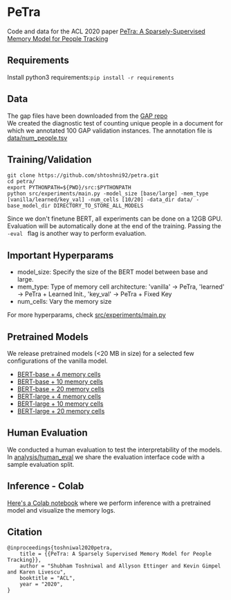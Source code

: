 # PeTra
Code and data for the ACL 2020 paper [PeTra: A Sparsely-Supervised Memory Model for People Tracking](https://www.aclweb.org/anthology/2020.acl-main.481.pdf)

## Requirements
Install python3 requirements:`pip install -r requirements`

## Data
The gap files have been downloaded from the [GAP repo](https://github.com/google-research-datasets/gap-coreference)<br/>
We created the diagnostic test of counting unique people in a document for which we annotated 100 GAP validation instances. The annotation file is [data/num_people.tsv](https://github.com/shtoshni92/petra/blob/master/data/num_people.tsv)

## Training/Validation
```
git clone https://github.com/shtoshni92/petra.git
cd petra/
export PYTHONPATH=${PWD}/src:$PYTHONPATH
python src/experiments/main.py -model_size [base/large] -mem_type [vanilla/learned/key_val] -num_cells [10/20] -data_dir data/ -base_model_dir DIRECTORY_TO_STORE_ALL_MODELS
```
Since we don't finetune BERT, all experiments can be done on a 12GB GPU. <br/>
Evaluation will be automatically done at the end of the training. Passing the `-eval ` flag is another way to perform evaluation.

## Important Hyperparams
* model_size: Specify the size of the BERT model between base and large.
* mem_type: Type of memory cell architecture: 'vanilla' -> PeTra, 'learned' -> PeTra + Learned Init., 'key_val' -> PeTra + Fixed Key
* num_cells: Vary the memory size

For more hyperparams, check [src/experiments/main.py](https://github.com/shtoshni92/petra/blob/master/src/experiments/main.py)

## Pretrained Models
We release pretrained models (<20 MB in size) for a selected few configurations of the vanilla model. 
* [BERT-base + 4 memory cells](https://ttic.uchicago.edu/~shtoshni/coref/petra_pretrained_models/vanilla_base_4.pth)
* [BERT-base + 10 memory cells](https://ttic.uchicago.edu/~shtoshni/coref/petra_pretrained_models/vanilla_base_10.pth)
* [BERT-base + 20 memory cells](https://ttic.uchicago.edu/~shtoshni/coref/petra_pretrained_models/vanilla_base_20.pth)
* [BERT-large + 4 memory cells](https://ttic.uchicago.edu/~shtoshni/coref/petra_pretrained_models/vanilla_large_4.pth)
* [BERT-large + 10 memory cells](https://ttic.uchicago.edu/~shtoshni/coref/petra_pretrained_models/vanilla_large_10.pth)
* [BERT-large + 20 memory cells](https://ttic.uchicago.edu/~shtoshni/coref/petra_pretrained_models/vanilla_large_20.pth)


## Human Evaluation
We conducted a human evaluation to test the interpretability of the models. <br/>
In [analysis/human_eval](https://github.com/shtoshni92/petra/tree/master/analysis/human_eval) we share the evaluation interface code with a sample evaluation split. 

## Inference - Colab
[Here's a Colab notebook](https://colab.research.google.com/drive/17xT1QKCbj_tOFpiszHxuLkhjXLPp_hkd?usp=sharing) where we perform inference with a pretrained model and visualize the memory logs. 

## Citation
```
@inproceedings{toshniwal2020petra,
    title = {{PeTra: A Sparsely Supervised Memory Model for People Tracking}},
    author = "Shubham Toshniwal and Allyson Ettinger and Kevin Gimpel and Karen Livescu",
    booktitle = "ACL",
    year = "2020",
}
```
